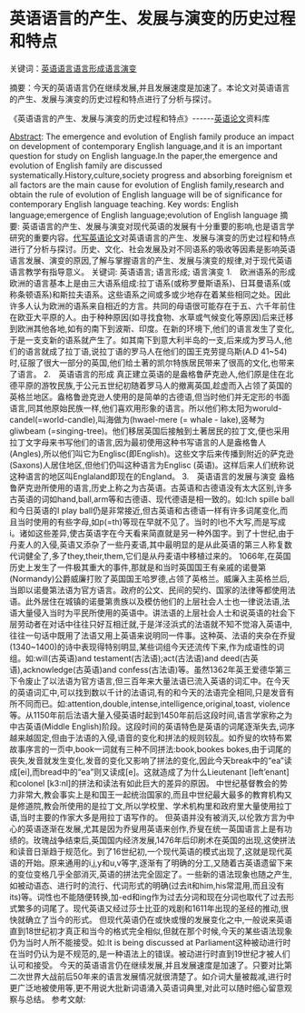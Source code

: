 # 英语语言的产生、发展与演变的历史过程和特点

关键词：[英语语言](http://www.51fabiao.org/search/%d3%a2%d3%ef%d3%ef%d1%d4.html)[语言形成](http://www.51fabiao.org/search/%d3%ef%d1%d4%d0%ce%b3%c9.html)[语言演变](http://www.51fabiao.org/search/%d3%ef%d1%d4%d1%dd%b1%e4.html)

摘要：今天的英语语言仍在继续发展,并且发展速度是加速了。本论文对英语语言的产生、发展与演变的历史过程和特点进行了分析与探讨。



《英语语言的产生、发展与演变的历史过程和特点》------[英语论文](http://www.51fabiao.org/)资料库

[Abstract](http://www.51fabiao.org/Abstract/): The emergence and evolution of English family produce an impact on development of contemporary English language,and it is an important question for study on English language.In the paper,the emergence and evolution of English family are discussed systematically.History,culture,society progress and absorbing foreignism et all factors are the main cause for evolution of English family,research and obtain the rule of evolution of English language will be of significance for contemporary English language teaching.
Key words: English language;emergence of English language;evolution of English language
摘要: 英语语言的产生、发展与演变对现代英语的发展有十分重要的影响,也是语言学研究的重要内容。[代写英语论文](http://www.51fabiao.org/)对英语语言的产生、发展与演变的历史过程和特点进行了分析与探讨。历史、文化、社会发展及对不同语系的吸收等因素是影响英语语言发展、演变的原因,了解与掌握语言的产生、发展与演变的规律,对于现代英语语言教学有指导意义。
关键词: 英语语言; 语言形成; 语言演变
1.　欧洲语系的形成
欧洲的语言基本上是由三大语系组成:拉丁语系(或称罗曼斯语系)、日耳曼语系(或称条顿语系)和斯拉夫语系。这些语系之间或多或少地存在着某些相同之处。因此许多人认为欧洲的语系来自相近的方言。共同的母语很可能存在于五、六千年前住在欧亚大平原的人。由于种种原因(如寻找食物、水草或气候变化等原因)后来迁移到欧洲其他各地,如有的南下到波斯、印度。在新的环境下,他们的语言发生了变化,于是一支支新的语系就产生了。如其南下到意大利半岛的一支,后来成为罗马人,他们的语言就成了拉丁语,说拉丁语的罗马人在他们的国王克劳提乌斯(A.D 41~54)时,征服了很大一部分的英国,他们给土著的凯尔特族居民带来了很高的文化,也带来了语言。
2.　英语语言的形成
真正建立英语的是盎格鲁萨克逊人,他们原是住在北德平原的游牧民族,于公元五世纪初随着罗马人的撤离英国,趁虚而入占领了英国的英格兰地区。盎格鲁逊克逊人使用的是简单的古德语,但当时他们并无定形的书面语言,同其他原始民族一样,他们喜欢用形象的语言。所以他们称太阳为woruld-candel(=world-candle),叫海做为(hwael-mere (= whale - lake),竖琴为gliwbeam (=singing-tree)。他们移居英国后接触到土著居民的拉丁文,便也采用拉丁文字母来书写他们的语言,因为最初使用这种书写语言的人是盎格鲁人(Angles),所以他们叫它为Englisc(即English)。这些文字后来传播到附近的萨克逊(Saxons)人居住地区,但他们仍叫这种语言为Englisc (英语)。这样后来人们统称说这种语言的地区叫Englaland即现在的England。
3.　英语语言的发展与演变
盎格鲁萨克逊所使用的语言,历史上称之为古英语。古英语和古德语没有太大区别,许多古英语的词如hand,ball,arm等和古德语、现代德语是相一致的。如:Ich spille ball和今日英语的I play ball仍是非常接近,但古英语和古德语一样有许多词尾变化,而且当时使用的有些字母,如p(=th)等现在早就不见了。当时的I也不大写,而是写成i。诸如这些差异,使古英语字在今天看来简直就是另一种外国字。到了十世纪,由于丹麦人的入侵,英语又添杂了一些丹麦语,其中最明显的是从此英语的第三人称复数代词健全了,多了they,their,them,它们是从丹麦语中移植过来的。
1066年,在英国历史上发生了一件极其重大的事件,那就是和当时英国国王有亲戚的诺曼第(Normandy)公爵威廉打败了英国国王哈罗德,占领了英格兰。威廉入主英格兰后,当即以诺曼第法语为官方语言。政府的公文、民间的契约、国家的法律等都使用法语。此外居住在城镇的诺曼第贵族以及模仿他们的上层社会人士也一律说法语,法语大量侵入当时为平民所使用的英语中。讲法语的上层社会人士和说英语的社会下层劳动者在对话中往往只好互相迁就,于是洋泾浜式的法语就不知不觉溶入英语中,往往一句话中既用了法语又用上英语来说明同一件事。这种英、法语的夹杂在乔叟(1340~1400)的诗中表现得特别明显,某些词组今天还流传下来,作为成语性的词组。如:will(古英语)and testament(古法语);act(古法语)and deed(古英语),acknowledge(古英语)and confess(古法语)等。虽然1362年英王爱德华第三下令废止了以法语为官方语言,但三百年来大量法语已流入英语的词汇中。在今天的英语词汇中,可以找到数以千计的法语词,有的和今天的法语完全相同,只是发音有所不同而已。如:attention,double,intense,intelligence,original,toast, violence等。从1150年前后法语大量入侵英语时起到1450年前后这段时间,语言学家称之为中古英语(Middle English)阶段。这段时间的英语特色是英语的词尾逐渐失去,词序越来越固定,但由于法语的入侵,语音的变化和拼法的规则较乱。如乔叟的坎特布累故事序言的一页中,book一词就有三种不同拼法:book,bookes bokes,由于词尾的丧失,发音就发生变化,发音的变化又影响了拼法的变化,因此今天break中的“ea”读成[ei],而bread中的“ea”则又读成[e]。这就造成了为什么Lieutenant [left’enant]和colonel [kЗ:nl]的拼法和读法有如此巨大的差异的原因。
中世纪基督教会的势力非常大,教会事实上是和国王一起统治国家的,而且中世纪最大最多的教育机构又是修道院,教会所使用的是拉丁文,所以学校里、学术机构里和政府里大量使用拉丁语,当时主要的作家大多是用拉丁语写作的。
但英语并没有被消灭,以伦敦方言为中心的英语逐渐在发展,尤其是因为乔叟用英语来创作,乔叟在统一英国语言上是有功绩的。玫瑰战争结束后,英国国内经济发展,1476年后印刷术在英国的出现,这使拼法和读音日渐趋于规范化。到了16世纪初,一个现代英语的模式出现了,这就是现代英语的开始。原来通用的i,j,y和u,v等字,逐渐有了明确的分工,又随着古英语遗留下来的变位变格几乎全部消灭,英语的拼法完全固定了。一些新的语法现象也随之产生,如被动语态、进行时的流行、代词形式的明确(过去it和him,his常混用,而且没有its)等。词性也不能随便转换,加-ed和ing作为过去分词和现在分词也取代了过去形式繁多的词尾了。现代英语又经过莎士比亚的戏剧和1611年出现的圣经的推动,很快就确立了当今的形式。
但现代英语仍在或快或慢的发展变化之中,一般说来英语直到18世纪初才真正和当今的格式完全相似,但就在那个时候,今天的某些语法现象仍为当时人所不能接受。如:It is being discussed at Parliament这种被动进行时在当时仍认为是不规范的,是一种语法上的错误。被动进行时直到19世纪才被人们认可和接受。
今天的英语语言仍在继续发展,并且发展速度是加速了。只要对比第二次世界大战前后50年来的语言发展情况就很清楚了。如介词大量被裁减,进行时更广泛地被使用等,更不用说大批新词语涌入英语词典里,对此可以随时细心留意观察与总结。
参考文献: